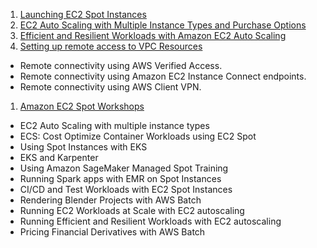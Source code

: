 
1. [Launching EC2 Spot Instances](https://catalog.us-east-1.prod.workshops.aws/workshops/36a2c2bb-b92d-4428-8626-3a75df01efcc/en-US/20-getting-started)
1. [EC2 Auto Scaling with Multiple Instance Types and Purchase Options](https://catalog.us-east-1.prod.workshops.aws/workshops/0a0fe16c-8693-4d23-8679-4f1701dbd2b0/en-US)
1. [Efficient and Resilient Workloads with Amazon EC2 Auto Scaling](https://catalog.us-east-1.prod.workshops.aws/workshops/20c57d32-162e-4ad5-86a6-dff1f8de4b3c/en-US)
1. [Setting up remote access to VPC Resources](https://catalog.us-east-1.prod.workshops.aws/workshops/d903ff2b-f043-4126-a4f5-64a7cc2922ec/en-US)
* Remote connectivity using AWS Verified Access.
* Remote connectivity using Amazon EC2 Instance Connect endpoints.
* Remote connectivity using AWS Client VPN.
1. [ Amazon EC2 Spot Workshops ](https://ec2spotworkshops.com/)
- EC2 Auto Scaling with multiple instance types
- ECS: Cost Optimize Container Workloads using EC2 Spot
- Using Spot Instances with EKS
- EKS and Karpenter
- Using Amazon SageMaker Managed Spot Training
- Running Spark apps with EMR on Spot Instances
- CI/CD and Test Workloads with EC2 Spot Instances
- Rendering Blender Projects with AWS Batch
- Running EC2 Workloads at Scale with EC2 autoscaling
- Running Efficient and Resilient Workloads with EC2 autoscaling
- Pricing Financial Derivatives with AWS Batch